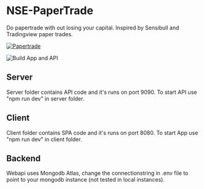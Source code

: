 # NSE-PaperTrade
Do papertrade with out losing your capital. Inspired by Sensibull and Tradingview paper trades.

[![Papertrade](https://github.com/anandav/NSE-PaperTrade/actions/workflows/master_nse-papertrade-app.yml/badge.svg)](https://github.com/anandav/NSE-PaperTrade/actions/workflows/master_nse-papertrade-app.yml)

![Build App and API](https://github.com/anandav/NSE-PaperTrade/actions/workflows/master_nse-papertrade-app.yml/badge.svg)



## Server
Server folder contains API code and it's runs on port 9090. To start API use "npm run dev" in server folder.


## Client 
Client folder contains SPA code and it's runs on port 8080. To start App use "npm run dev" in client folder.

## Backend 
Webapi uses Mongodb Atlas, change the connectionstring in .env file to point to your mongodb instance (not tested in local instances).
 

